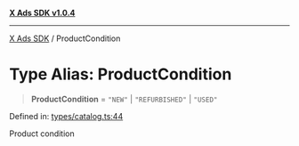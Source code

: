 [**X Ads SDK v1.0.4**](../README.md)

***

[X Ads SDK](../globals.md) / ProductCondition

# Type Alias: ProductCondition

> **ProductCondition** = `"NEW"` \| `"REFURBISHED"` \| `"USED"`

Defined in: [types/catalog.ts:44](https://github.com/kage1020/x-ads-sdk/blob/main/src/types/catalog.ts#L44)

Product condition
